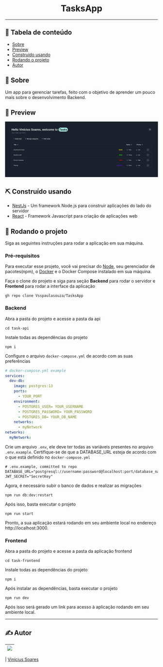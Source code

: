 <h1 align="center">TasksApp</h1>
 
---
 
## 📝 Tabela de conteúdo
-   [Sobre](#about)
-   [Preview](#demo)
-   [Construído usando](#built_using)
-   [Rodando o projeto](#getting_started)
-   [Autor](#authors)
 
## 🧐 Sobre <a name = "about"></a>
 
Um app para gerenciar tarefas, feito com o objetivo de aprender um pouco mais sobre o desenvolvimento Backend.
 
## 🎥 Preview <a name = "demo"></a>
 
<a href="https://github.com/Vsspaulasouza/TasksApp">
<img src="./tasks.png" alt="Tasks"></img>
</a>
 
## ⛏️ Construído usando <a name = "built_using"></a>
 
-   [NestJs](https://nestjs.com/) - Um framework Node.js para construir aplicações do lado do servidor
-   [React](https://react.dev/) - Framework Javascript para criação de aplicações web
 
 
## 🏁 Rodando o projeto <a name = "getting_started"></a>
 
Siga as seguintes instruções para rodar a aplicação em sua máquina.

### Pré-requisitos

Para executar esse projeto, você vai precisar do [Node](https://nodejs.org/pt-br/), seu gerenciador de pacotes(npm), o [Docker](https://www.docker.com/) e o Docker Compose instalado em sua máquina.

Faça o clone do projeto e siga para seção **Backend** para rodar o servidor e **Frontend** para rodar a interface da aplicação

```shell
gh repo clone Vsspaulasouza/TasksApp
```

### Backend

Abra a pasta do projeto e acesse a pasta da api

```shell
cd task-api
```

Instale todas as dependências do projeto

```shell
npm i
```

Configure o arquivo `docker-compose.yml` de acordo com as suas preferências

```yml
# docker-compose.yml example
services:
  dev-db:
    image: postgres:13
    ports:
      - YOUR_PORT
    environment:
      - POSTGRES_USER= YOUR_USERNAME
      - POSTGRES_PASSWORD= YOUR_PASSWORD
      - POSTGRES_DB= YOUR_DB_NAME
    networks:
      - myNetwork
networks:
  myNetwork:
```

Crie um arquivo `.env`, ele deve ter todas as variáveis presentes no arquivo `.env.example`. Certifique-se de que a DATABASE_URL esteja de acordo com o que está definido no `docker-compose.yml`

```dosini
# .env.example, committed to repo
DATABASE_URL="postgresql://username:password@localhost:port/database_name"
JWT_SECRET="SecretKey"
```

Agora, é necessário subir o banco de dados e realizar as migrações

```shell
npm run db:dev:restart
```

Após isso, basta executar o projeto

```shell
npm run start
```

Pronto, a sua aplicação estará rodando em seu ambiente local no endereço http://localhost:3000.

### Frontend

Abra a pasta do projeto e acesse a pasta da aplicação frontend

```shell
cd task-frontend
```

Instale todas as dependências do projeto

```shell
npm i
```

Após instalar as dependências, basta executar o projeto

```shell
npm run dev
```

Após isso será gerado um link para acesso à aplicação rodando em seu ambiente local.

---

## ✍️ Autor <a name = "authors"></a>

| [<img src="https://avatars.githubusercontent.com/u/69551648?v=4" width=115>](https://github.com/Vsspaulasouza) |
| -------------------------------------------------------------------------------------------------------------- |

| [Vinícius Soares](https://github.com/Vsspaulasouza)
